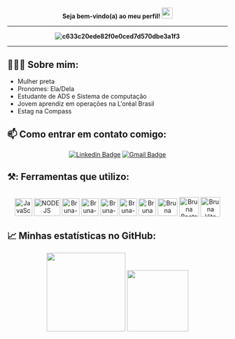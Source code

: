 

<h4 align="center">
Seja bem-vindo(a) ao meu perfil! <img src="https://media.giphy.com/media/hvRJCLFzcasrR4ia7z/giphy.gif" width="25px">

<hr>
 
![c633c20ede82f0e0ced7d570dbe3a1f3](https://user-images.githubusercontent.com/70382532/138322189-2db8df52-9dcb-40a0-88a8-c365466bd33d.gif)

<hr>

## 👩🏾‍💻 Sobre mim:

- Mulher preta
- Pronomes: Ela/Dela
- Estudante de ADS e Sistema de computação
- Jovem aprendiz em operações na L'oréal Brasil
- Estag na Compass

## 📫 Como entrar em contato comigo:
<div align="center"> 
 
[![Linkedin Badge](https://img.shields.io/badge/-brendamachad0-blue?style=flat-square&logo=Linkedin&logoColor=white&link=https://www.linkedin.com/in/brendamachad0/)](https://www.linkedin.com/in/brendamachad0/)
[![Gmail Badge](https://img.shields.io/badge/-brendamsl@id.uff.br-c14438?style=flat-square&logo=Gmail&logoColor=white&link=mailto:brendamsl@id.uff.br)](mailto:brendamsl@id.uff.br)

</div>



## ⚒️: Ferramentas que utilizo:

</div>


 <div style="display: inline_block" align = "center"><br>

  <img align="center" alt="JavaScript" height="40" width="40" src="https://cdn.jsdelivr.net/gh/devicons/devicon/icons/javascript/javascript-original.svg" />
  <img align="center" alt="NODE JS" height="40" width="60" src="https://upload.wikimedia.org/wikipedia/commons/thumb/d/d9/Node.js_logo.svg/2560px-Node.js_logo.svg.png"/>
  <img align="center" alt="Bruna-Git" height="40" width="40" src="https://git-scm.com/images/logos/downloads/Git-Icon-1788C.png" />
  <img align="center" alt="Bruna-HTML" height="40" width="40" src="https://cdn.jsdelivr.net/gh/devicons/devicon/icons/html5/html5-original.svg" />
  <img align="center" alt="Bruna-CSS" height="40" width="40" src="https://cdn.jsdelivr.net/gh/devicons/devicon/icons/css3/css3-original.svg"/>
  <img align="center" alt="Bruna-GitHub" height="40" width="40" src="https://cdn-icons-png.flaticon.com/512/25/25231.png" />
  <img align="center" alt="Bruna VsCode " height="40" width="40" src="https://cdn.icon-icons.com/icons2/2107/PNG/512/file_type_vscode_icon_130084.png" />
  <img align="center" alt="Bruna React " height="40" width="45" src="https://upload.wikimedia.org/wikipedia/commons/thumb/a/a7/React-icon.svg/2300px-React-icon.svg.png" />
  <img align="center" alt="Bruna Bootstrap" height="45" width="45" src="https://obscureproblemsandgotchas.com/wp-content/uploads/2018/06/bootstrap-stack-e1530246058846.png" />
  <img align="center" alt="Bruna Vite" height="45" width="45" src="https://cdn.worldvectorlogo.com/logos/vitejs.svg" />
            
</div>

  
 

## 📈 Minhas estatísticas no GitHub:
<div align="center">  
  <img height="180em" src="https://github-readme-stats-eight-theta.vercel.app/api?username=brenddamachado&show_icons=true&theme=chartreuse-dark&include_all_commits=true&count_private=true"/>
  <img height="140em" src="https://github-readme-streak-stats.herokuapp.com/?user=brenddamachado&theme=chartreuse-dark"/> 
  

  

  

 
